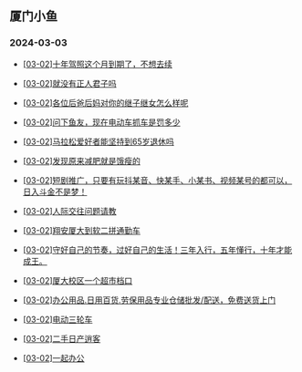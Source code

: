 ## 厦门小鱼 
### 2024-03-03

+ [[03-02]十年驾照这个月到期了，不想去续](http://bbs.xmfish.com/read-htm-tid-18154489.html)

+ [[03-02]就没有正人君子吗](http://bbs.xmfish.com/read-htm-tid-18154410.html)

+ [[03-02]各位后爸后妈对你的继子继女怎么样呢](http://bbs.xmfish.com/read-htm-tid-18154474.html)

+ [[03-02]问下鱼友，现在电动车抓车是罚多少](http://bbs.xmfish.com/read-htm-tid-18154467.html)

+ [[03-02]马拉松爱好者能坚持到65岁退休吗](http://bbs.xmfish.com/read-htm-tid-18154437.html)

+ [[03-02]发现原来减肥就是饿瘦的](http://bbs.xmfish.com/read-htm-tid-18154551.html)

+ [[03-02]短剧推广，只要有玩抖某音、快某手、小某书、视频某号的都可以，日入斗金不是梦！](http://bbs.xmfish.com/read-htm-tid-18154501.html)

+ [[03-02]人际交往问题请教](http://bbs.xmfish.com/read-htm-tid-18154575.html)

+ [[03-02]翔安厦大到软二拼通勤车](http://bbs.xmfish.com/read-htm-tid-18154379.html)

+ [[03-02]守好自己的节奏，过好自己的生活！三年入行，五年懂行，十年才能成王。](http://bbs.xmfish.com/read-htm-tid-18154386.html)

+ [[03-02]厦大校区一个超市档口](http://bbs.xmfish.com/read-htm-tid-18154554.html)

+ [[03-02]办公用品.日用百货.劳保用品专业仓储批发/配送，免费送货上门](http://bbs.xmfish.com/read-htm-tid-18154451.html)

+ [[03-02]电动三轮车](http://bbs.xmfish.com/read-htm-tid-18154567.html)

+ [[03-02]二手日产逍客](http://bbs.xmfish.com/read-htm-tid-18154566.html)

+ [[03-02]一起办公](http://bbs.xmfish.com/read-htm-tid-18154570.html)


